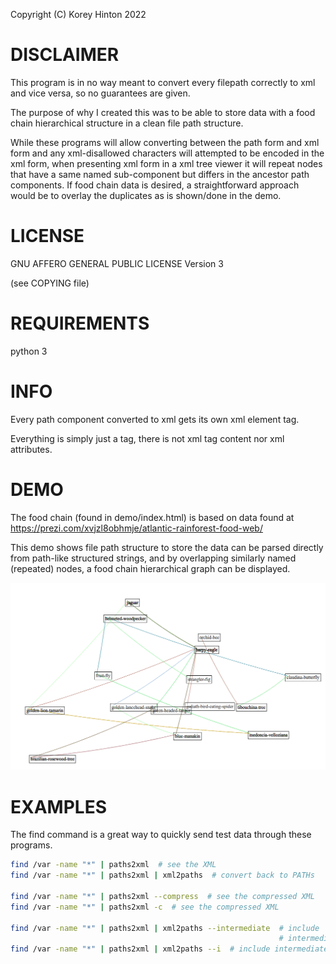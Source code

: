 
Copyright (C) Korey Hinton 2022


# DISCLAIMER

This program is in no way meant to convert every filepath correctly to xml and vice versa, so no guarantees are given.

The purpose of why I created this was to be able to store data with a food
chain hierarchical structure in a clean file path structure.

While these programs will allow converting between the path
form and xml form and any xml-disallowed characters will attempted to be
encoded in the xml form, when presenting xml form in a xml tree
viewer it will repeat nodes that have a same named sub-component but differs
in the ancestor path components. If food chain data is desired, a
straightforward approach would be to overlay the duplicates as is shown/done in
the demo.

# LICENSE

GNU AFFERO GENERAL PUBLIC LICENSE Version 3

(see COPYING file)

# REQUIREMENTS

python 3

# INFO

Every path component converted to xml gets its own xml element tag.

Everything is simply just a tag, there is not xml tag content nor xml
attributes.

# DEMO

The food chain (found in demo/index.html) is based on data found at
https://prezi.com/xvjzl8obhmje/atlantic-rainforest-food-web/

This demo shows file path structure to store the data can be parsed directly
from path-like structured strings, and by overlapping similarly named
(repeated) nodes, a food chain hierarchical graph can be displayed.

![](demo/demo.png?raw=true) 

# EXAMPLES

The find command is a great way to quickly send test data through these
programs.

```sh
find /var -name "*" | paths2xml  # see the XML
find /var -name "*" | paths2xml | xml2paths  # convert back to PATHs

find /var -name "*" | paths2xml --compress  # see the compressed XML
find /var -name "*" | paths2xml -c  # see the compressed XML

find /var -name "*" | paths2xml | xml2paths --intermediate  # include
                                                            # intermediate paths
find /var -name "*" | paths2xml | xml2paths --i  # include intermediate paths
```

